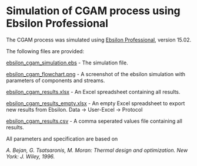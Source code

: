# Simulation of CGAM process using Ebsilon Professional

The CGAM process was simulated using [Ebsilon Professional][], version 15.02.

The following files are provided: 

[ebsilon_cgam_simulation.ebs][] - The simulation file.

[ebsilon_cgam_flowchart.png][] - A screenshot of the ebsilon simulation with parameters of components and streams.

[ebsilon_cgam_results.xlsx][] - An Excel spreadsheet containing all results.

[ebsilon_cgam_results_empty.xlsx][] - An empty Excel spreadsheet to export new results from Ebsilon. Data -> User-Excel -> Protocol

[ebsilon_cgam_results.csv][] - A comma seperated values file containing all results.

All parameters and specification are based on

*A. Bejan, G. Tsatsaronis, M. Moran: Thermal design and optimization. New York: J. Wiley, 1996.*

[Ebsilon Professional]: https://www.steag-systemtechnologies.com/en/products/ebsilon-professional
[ebsilon_cgam_simulation.ebs]: ebsilon_cgam_simulation.ebs
[ebsilon_cgam_flowchart.png]: ebsilon_cgam_flowchart.png
[ebsilon_cgam_results.xlsx]: ebsilon_cgam_results.xlsx
[ebsilon_cgam_results_empty.xlsx]: ebsilon_cgam_results_empty.xlsx
[ebsilon_cgam_results.csv]: ebsilon_cgam_results.csv
